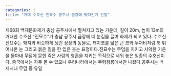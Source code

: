 ```yaml
---
categories: j
title: "거대 수호신 진묘수 공주시 금강에 떴다인기 만발"
---
```

제68회 백제문화제가 충남 공주시에서 펼쳐지고 있는 가운데, 길이 20m, 높이 13m의 거대한 수호신 "진묘수"가 충남 공주시 금강에 떠 눈길을 끌며 화제가 되고 있다. 수호신 진묘수는 돼지와 비슷하게 생긴 상상의 동물로, 돼지코를 닮은 큰 코와 두꺼비처럼 툭 튀어나온 눈 그리고 붉은 칠을 한 입은 웃는 표정이다.진묘수는 무덤을 지키고 사악한 기운을 몰아내 무덤에 묻힌 죽은 사람의 영혼을 지키는 목적으로 세워 놓은 일종의 수호신이다. 중국에서는 자주 볼 수 있으나 우리나라에서는 무령왕릉에서만 나왔다.공주시는 백제시대 무덤 중 유일